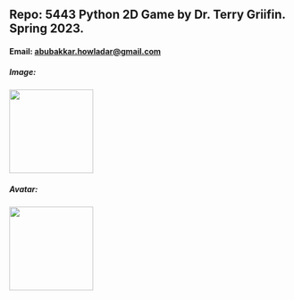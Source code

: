 ## Repo: 5443 Python 2D Game by Dr. Terry Griifin. Spring 2023.
#### Email: abubakkar.howladar@gmail.com

##### Image:
<img src="https://user-images.githubusercontent.com/91139301/186607472-b99ee4da-ac56-41e3-b27f-6d9d02ef6e21.jpg" width="150">

##### Avatar:
<img src="https://user-images.githubusercontent.com/91139301/186606131-7174f7ad-b7ec-475c-ac18-8d6889166243.png" width="150">
